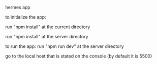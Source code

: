 hermes app

to initialize the app:

run "npm install" at the current directory

run "npm install" at the server directory

to run the app:
run "npm run dev" at the server directory 

go to the local host that is stated on the console (by default it is 5500)
